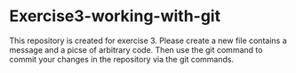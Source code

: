# Exercise3-working-with-git
This repository is created for exercise 3. 
Please create a new file contains a message and a picse of arbitrary code.
Then use the git command to commit your changes in the repository via the git commands.
